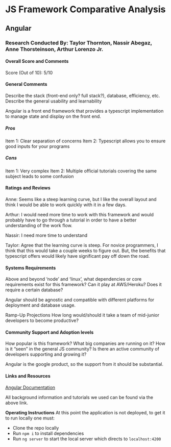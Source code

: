# JS Framework Comparative Analysis

## Angular

### Research Conducted By: Taylor Thornton, Nassir Abegaz, Anne Thorsteinson, Arthur Lorenzo Jr.

#### Overall Score and Comments
Score (Out of 10): 5/10

#### General Comments
Describe the stack (front-end only? full stack?), database, efficiency, etc. Describe the general usability and learnability

Angular is a front end framework that provides a typescript implementation to manage state and display on the front end.

##### Pros
Item 1: Clear separation of concerns
Item 2: Typescript allows you to ensure good inputs for your programs

##### Cons
Item 1: Very complex
Item 2: Multiple official tutorials covering the same subject leads to some confusion

#### Ratings and Reviews
Anne: Seems like a steep learning curve, but I like the overall layout and think I would be able to work quickly with it in a few days.

Arthur:  I would need more time to work with this framework and would probably have to go through a tutorial in order to have a better understanding of the work flow.

Nassir: I need more time to understand

Taylor: Agree that the learning curve is steep. For novice programmers, I think that this would take a couple weeks to figure out. But, the benefits that typescript offers would likely have significant pay off down the road. 

#### Systems Requirements
Above and beyond ‘node’ and ‘linux’, what dependencies or core requirements exist for this framework? Can it play at AWS/Heroku? Does it require a certain database?

Angular should be agnostic and compatible with different platforms for deployment and database usage.

Ramp-Up Projections
How long would/should it take a team of mid-junior developers to become productive?

#### Community Support and Adoption levels
How popular is this framework? What big companies are running on it? How is it “seen” in the general JS community? Is there an active community of developers supporting and growing it?

Angular is the google product, so the support from it should be substantial.

#### Links and Resources
[Angular Documentation](https://angular.io/)

All background information and tutorials we used can be found via the above link.

**Operating Instructions**
At this point the application is not deployed, to get it to run locally one must:

- Clone the repo locally
- Run `npm i` to install dependencies
- Run `ng server` to start the local server which directs to `localhost:4200`
